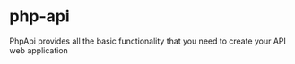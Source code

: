 # php-api
PhpApi provides all the basic functionality that you need to create your API web application
